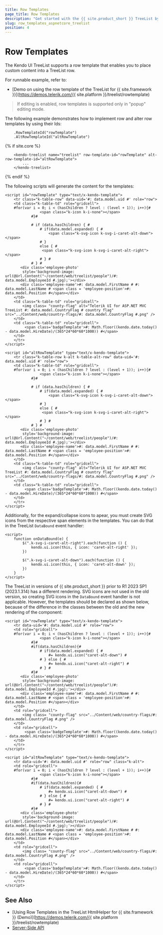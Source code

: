 ```yaml
---
title: Row Templates
page_title: Row Templates
description: "Get started with the {{ site.product_short }} TreeList by Kendo UI and learn how to place custom content into a treelist row with the help of row templates."
slug: row_templates_aspnetcore_treelist
position: 4
---
```


# Row Templates

The Kendo UI TreeList supports a row template that enables you to place custom content into a TreeList row.

For runnable example, refer to:
* [Demo on using the row template of the TreeList for {{ site.framework }}](https://demos.telerik.com/{{ site.platform }}/treelist/rowtemplate)

> If editing is enabled, row templates is supported only in "popup" editing mode.

The following example demonstrates how to implement row and alter row templates by using their Ids:

```HtmlHelper
    .RowTemplateId("rowTemplate")
    .AltRowTemplateId("altRowTemplate")
```
{% if site.core %}
```TagHelper
    <kendo-treelist name="treelist" row-template-id="rowTemplate" alt-row-template-id="altRowTemplate">
        ...
    </kendo-treelist>
```
{% endif %}

The following scripts will generate the content for the templates:

```
<script id="rowTemplate" type="text/x-kendo-template">
    <tr class="k-table-row" data-uid='#: data.model.uid #' role="row">
    <td class="k-table-td" role="gridcell">
    #for(var i = 0; i < (hasChildren ? level : (level + 1)); i++){#
                <span class="k-icon k-i-none"></span>
            #}#

            # if (data.hasChildren) { #
                # if(data.model.expanded) { #
                    <span class="k-svg-icon k-svg-i-caret-alt-down"></span>
                # }
                else { #
                 <span class="k-svg-icon k-svg-i-caret-alt-right"></span>
                # } #
            # } #
       <div class='employee-photo'
        style='background-image: url(@Url.Content("~/content/web/treelist/people")/#: data.model.EmployeeId #.jpg);'></div>
       <div class='employee-name'>#: data.model.FirstName # #: data.model.LastName # <span class = 'employee-position'>#: data.model.Position #</span></div>
    </td>
    <td class="k-table-td" role="gridcell">
        <img class= "county-flag" alt="Telerik UI for ASP.NET MVC TreeList #: data.model.CountryFlag # country flag" src="../Content/web/country-flags/#: data.model.CountryFlag #.png" />
    </td>
    <td class="k-table-td" role="gridcell">
         <span class='badgeTemplate'>#: Math.floor((kendo.date.today() - data.model.HireDate)/(365*24*60*60*1000)) #</span>
    </td>
    </tr>
</script>

<script id="altRowTemplate" type="text/x-kendo-template">
    <tr class="k-table-row k-alt k-table-alt-row" data-uid='#: data.model.uid #' role="row">
    <td class="k-table-td" role="gridcell">
    #for(var i = 0; i < (hasChildren ? level : (level + 1)); i++){#
                <span class="k-icon k-i-none"></span>
            #}#

            # if (data.hasChildren) { #
                # if(data.model.expanded) { #
                    <span class="k-svg-icon k-svg-i-caret-alt-down"></span>
                # }
                else { #
                 <span class="k-svg-icon k-svg-i-caret-alt-right"></span>
                # } #
            # } #
       <div class='employee-photo'
        style='background-image: url(@Url.Content("~/content/web/treelist/people")/#: data.model.EmployeeId #.jpg);'></div>
       <div class='employee-name'>#: data.model.FirstName # #: data.model.LastName # <span class = 'employee-position'>#: data.model.Position #</span></div>
    </td>
    <td class="k-table-td" role="gridcell">
        <img class= "county-flag" alt="Telerik UI for ASP.NET MVC TreeList #: data.model.CountryFlag # country flag" src="../Content/web/country-flags/#: data.model.CountryFlag #.png" />
    </td>
    <td class="k-table-td" role="gridcell">
         <span class='badgeTemplate'>#: Math.floor((kendo.date.today() - data.model.HireDate)/(365*24*60*60*1000)) #</span>
    </td>
    </tr>
</script>
```

Additionally, for the expand/collapse icons to apear, you must create SVG icons from the respective span elements in the templates. You can do that in the TreeList `DataBound` event handler:

```
<script>
    function onDataBound(e) {
        $(".k-svg-i-caret-alt-right").each(function () {
            kendo.ui.icon(this, { icon: 'caret-alt-right' });
        })

        $(".k-svg-i-caret-alt-down").each(function () {
            kendo.ui.icon(this, { icon: 'caret-alt-down' });
        })
    }
</script>
```

The TreeList in versions of {{ site.product_short }} prior to R1 2023 SP1 (2023.1.314) has a different rendering. SVG icons are not used in the old version, so creating SVG icons in the `DataBound` event handler is not applicable. However, the templates should be declared as shown below, because of the difference in the classes between the old and the new rendering of the component:

```
<script id="rowTemplate" type="text/x-kendo-template">
    <tr data-uid='#: data.model.uid #' role="row">
    <td role="gridcell">
    #for(var i = 0; i < (hasChildren ? level : (level + 1)); i++){#
                <span class="k-icon k-i-none"></span>
            #}#
            #if(data.hasChildren){#
                # if(data.model.expanded) { #
                    #= kendo.ui.icon("caret-alt-down") #
                # } else { #
                    #= kendo.ui.icon("caret-alt-right") #
                # } #
            #}#
       <div class='employee-photo'
        style='background-image: url(@Url.Content("~/content/web/treelist/people")/#: data.model.EmployeeId #.jpg);'></div>
       <div class='employee-name'>#: data.model.FirstName # #: data.model.LastName # <span class = 'employee-position'>#: data.model.Position #</span></div>
    </td>
    <td role="gridcell">
        <img class= "county-flag" src="../Content/web/country-flags/#: data.model.CountryFlag #.png" />
    </td>
    <td role="gridcell">
         <span class='badgeTemplate'>#: Math.floor((kendo.date.today() - data.model.HireDate)/(365*24*60*60*1000)) #</span>
    </td>
    </tr>
</script>

<script id="altRowTemplate" type="text/x-kendo-template">
    <tr data-uid='#: data.model.uid #' role="row" class="k-alt">
    <td role="gridcell">
    #for(var i = 0; i < (hasChildren ? level : (level + 1)); i++){#
                <span class="k-icon k-i-none"></span>
            #}#
            #if(data.hasChildren){#
                # if(data.model.expanded) { #
                    #= kendo.ui.icon("caret-alt-down") #
                # } else { #
                    #= kendo.ui.icon("caret-alt-right") #
                # } #
            #}#
       <div class='employee-photo'
        style='background-image: url(@Url.Content("~/content/web/treelist/people")/#: data.model.EmployeeId #.jpg);'></div>
       <div class='employee-name'>#: data.model.FirstName # #: data.model.LastName # <span class = 'employee-position'>#: data.model.Position #</span></div>
    </td>
    <td role="gridcell">
        <img class= "county-flag" src="../Content/web/country-flags/#: data.model.CountryFlag #.png" />
    </td>
    <td role="gridcell">
         <span class='badgeTemplate'>#: Math.floor((kendo.date.today() - data.model.HireDate)/(365*24*60*60*1000)) #</span>
    </td>
    </tr>
</script>
```

## See Also

* [Using Row Templates in the TreeList HtmlHelper for {{ site.framework }} (Demo)](https://demos.telerik.com/{{ site.platform }}/treelist/rowtemplate)
* [Server-Side API](/api/treelist)
